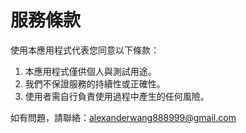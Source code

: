 # 服務條款

使用本應用程式代表您同意以下條款：

1. 本應用程式僅供個人與測試用途。
2. 我們不保證服務的持續性或正確性。
3. 使用者需自行負責使用過程中產生的任何風險。

如有問題，請聯絡：alexanderwang888999@gmail.com
